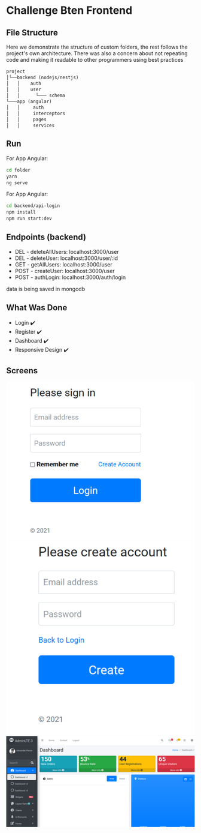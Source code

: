 # Challenge Bten Frontend

## File Structure 

Here we demonstrate the structure of custom folders, the rest follows the project's own architecture. There was also a concern about not repeating code and making it readable to other programmers using best practices

```
project
│└──backend (nodejs/nestjs)   
│   │    auth
│   │    user
│   │      └─── schema
└───app (angular)
│   │     auth
│   │     interceptors
│   │     pages
│   │     services
```
## Run

For App Angular: 
```sh
cd folder
yarn
ng serve
```

For App Angular: 
```sh
cd backend/api-login
npm install
npm run start:dev
```

## Endpoints (backend)
- DEL - deleteAllUsers: localhost:3000/user
- DEL - deleteUser: localhost:3000/user/:id
- GET - getAllUsers: localhost:3000/user
- POST - createUser: localhost:3000/user
- POST - authLogin: localhost:3000/auth/login

data is being saved in mongodb

## What Was Done
- Login ✔️
- Register ✔️
- Dashboard ✔️
- Responsive Design ✔️

## Screens

![alt text](./login.png)
![alt text](./create-account.png)
![alt text](./dashboard.png)

